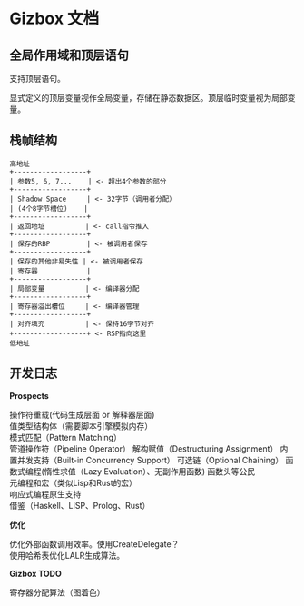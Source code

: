 # Gizbox 文档  

## 全局作用域和顶层语句    

支持顶层语句。  

显式定义的顶层变量视作全局变量，存储在静态数据区。顶层临时变量视为局部变量。     


## 栈帧结构  

```  
高地址
+------------------+
| 参数5, 6, 7...    | <- 超出4个参数的部分
+------------------+
| Shadow Space     | <- 32字节（调用者分配）
| (4个8字节槽位)    |
+------------------+
| 返回地址          | <- call指令推入
+------------------+
| 保存的RBP         | <- 被调用者保存
+------------------+
| 保存的其他非易失性 | <- 被调用者保存
| 寄存器            |
+------------------+
| 局部变量          | <- 编译器分配
+------------------+
| 寄存器溢出槽位     | <- 编译器管理
+------------------+
| 对齐填充          | <- 保持16字节对齐
+------------------+ <- RSP指向这里
低地址
```


## 开发日志  

**Prospects**  

操作符重载(代码生成层面 or 解释器层面)    
值类型结构体（需要脚本引擎模拟内存）      
模式匹配（Pattern Matching）  
管道操作符（Pipeline Operator）
解构赋值（Destructuring Assignment）
内置并发支持（Built-in Concurrency Support）
可选链（Optional Chaining）
函数式编程(惰性求值（Lazy Evaluation）、无副作用函数)
函数头等公民  
元编程和宏（类似Lisp和Rust的宏）  
响应式编程原生支持  
借鉴（Haskell、LISP、Prolog、Rust）  

**优化**    

优化外部函数调用效率。使用CreateDelegate？  
使用哈希表优化LALR生成算法。  


**Gizbox TODO**   

寄存器分配算法（图着色）

